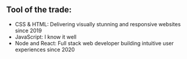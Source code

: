 ## Tool of the trade:
*  CSS & HTML: Delivering visually stunning and responsive websites since 2019
*  JavaScript: I know it well
*  Node and React: Full stack web developer building intuitive user experiences since 2020


